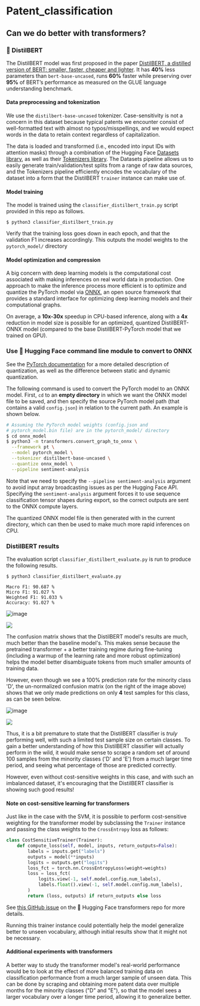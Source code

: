 # Patent_classification

## Can we do better with transformers?

### 🤗 DistilBERT

The DistilBERT model was first proposed in the paper [DistilBERT, a distilled version of BERT: smaller, faster, cheaper and lighter](https://arxiv.org/abs/1910.01108). It has **40%** less parameters than `bert-base-uncased`, runs **60%** faster while preserving over **95%** of BERT’s performance as measured on the GLUE language understanding benchmark.

#### Data preprocessing and tokenization

We use the `distilbert-base-uncased` tokenizer. Case-sensitivity is not a concern in this dataset because typical patents we encounter consist of well-formatted text with almost no typos/misspellings, and we would expect words in the data to retain context regardless of capitalization.

The data is loaded and transformed (i.e., encoded into input IDs with attention masks) through a combination of the Hugging Face [Datasets library](https://huggingface.co/docs/datasets/), as well as their [Tokenizers library](https://github.com/huggingface/tokenizers). The Datasets pipeline allows us to easily generate train/validation/test splits from a range of raw data sources, and the Tokenizers pipeline efficiently encodes the vocabulary of the dataset into a form that the DistilBERT `trainer` instance can make use of.

#### Model training
The model is trained using the `classifier_distilbert_train.py` script provided in this repo as follows.

```
$ python3 classifier_distilbert_train.py
```
Verify that the training loss goes down in each epoch, and that the validation F1 increases accordingly. This outputs the model weights to the `pytorch_model/` directory

#### Model optimization and compression

A big concern with deep learning models is the computational cost associated with making inferences on real world data in production. One approach to make the inference process more efficient is to optimize and quantize the PyTorch model via [ONNX](https://github.com/onnx/onnx), an open source framework that provides a standard interface for optimizing deep learning models and their computational graphs.

On average, a **10x-30x** speedup in CPU-based inference, along with a **4x** reduction in model size is possible for an optimized, quantized DistilBERT-ONNX model (compared to the base DistilBERT-PyTorch model that we trained on GPU).

### Use 🤗 Hugging Face command line module to convert to ONNX

See the [PyTorch documentation](https://pytorch.org/docs/stable/quantization.html) for a more detailed description of quantization, as well as the difference between static and dynamic quantization.

The following command is used to convert the PyTorch model to an ONNX model. First, `cd` to an **empty directory** in which we want the ONNX model file to be saved, and then specify the source PyTorch model path (that contains a valid `config.json`) in relation to the current path. An example is shown below.

```sh
# Assuming the PyTorch model weights (config.json and 
# pytorch_model.bin file) are in the pytorch_model/ directory
$ cd onnx_model
$ python3 -m transformers.convert_graph_to_onnx \
  --framework pt \
  --model pytorch_model \
  --tokenizer distilbert-base-uncased \
  --quantize onnx_model \
  --pipeline sentiment-analysis
```

Note that we need to specify the `--pipeline sentiment-analysis` argument to avoid input array broadcasting issues as per the Hugging Face API. Specifying the `sentiment-analysis` argument forces it to use sequence classification tensor shapes during export, so the correct outputs are sent to the ONNX compute layers.

The quantized ONNX model file is then generated with in the current directory, which can then be used to make much more rapid inferences on CPU.

### DistilBERT results
The evaluation script `classifier_distilbert_evaluate.py` is run to produce the following results.

```
$ python3 classifier_distilbert_evaluate.py
```

```
Macro F1: 90.687 %
Micro F1: 91.027 %
Weighted F1: 91.033 %
Accuracy: 91.027 %
```

![image](https://github.com/user-attachments/assets/375ed79b-06c9-4842-8533-1dbe32b62e45)


![](img/distilbert_results_normalized.png)

The confusion matrix shows that the DistilBERT model's results are much, much better than the baseline model's. This makes sense because the pretrained transformer + a better training regime during fine-tuning (including a warmup of the learning rate and more robust optimization) helps the model better disambiguate tokens from much smaller amounts of training data.

However, even though we see a 100% prediction rate for the minority class 'D', the un-normalized confusion matrix (on the right of the image above) shows that we only made predictions on only **4** test samples for this class, as can be seen below.

![image](https://github.com/user-attachments/assets/7a045349-cb83-4f2b-9939-c1e7853b3395)


![](img/distilbert_results_unnormalized.png)

Thus, it is a bit premature to state that the DistilBERT classifier is *truly* performing well, with such a limited test sample size on certain classes. To gain a better understanding of how this DistilBERT classifier will actually perform in the wild, it would make sense to scrape a random set of around 100 samples from the minority classes ('D' and 'E') from a much larger time period, and seeing what percentage of those are predicted correctly.

However, even without cost-sensitive weights in this case, and with such an imbalanced dataset, it's encouraging that the DistilBERT classifier is showing such good results!

#### Note on cost-sensitive learning for transformers

Just like in the case with the SVM, it is possible to perform cost-sensitive weighting for the transformer model by subclassing the `Trainer` instance and passing the class weights to the `CrossEntropy` loss as follows:

```py
class CostSensitiveTrainer(Trainer):
    def compute_loss(self, model, inputs, return_outputs=False):
        labels = inputs.get("labels")
        outputs = model(**inputs)
        logits = outputs.get("logits")
        loss_fct = torch.nn.CrossEntropyLoss(weight=weights)
        loss = loss_fct(
            logits.view(-1, self.model.config.num_labels),
            labels.float().view(-1, self.model.config.num_labels),
        )
        return (loss, outputs) if return_outputs else loss
```

See [this GitHub issue](https://github.com/huggingface/transformers/issues/7024) on the 🤗 Hugging Face transformers repo for more details.

Running this trainer instance could potentially help the model generalize better to unseen vocabulary, although initial results show that it might not be necessary.

#### Additional experiments with transformers
A better way to study the transformer model's real-world performance would be to look at the effect of more balanced training data on classification performance from a much larger sample of unseen data. This can be done by scraping and obtaining more patent data over multiple months for the minority classes ("D" and "E"), so that the model sees a larger vocabulary over a longer time period, allowing it to generalize better.
